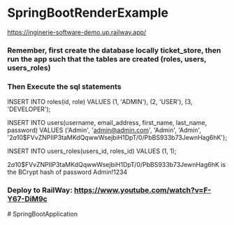 # SpringBootRenderExample

https://inginerie-software-demo.up.railway.app/

### Remember, first create the database locally ticket_store, then run the app such that the tables are created (roles, users, users_roles)

### Then Execute the sql statements


INSERT INTO roles(id, role)
VALUES (1, 'ADMIN'),
       (2, 'USER'),
       (3, 'DEVELOPER');



INSERT INTO users(username, email_address, first_name, last_name, password)
VALUES ('Admin', 'admin@admin.com', 'Admin', 'Admin', '$2a$10$FVvZNPIIP3taMKdQqwwWsejbiH1DpT/0/PbBS933b73JewnHag6hK');

INSERT INTO users_roles(users_id, roles_id) VALUES (1, 1);


$2a$10$FVvZNPIIP3taMKdQqwwWsejbiH1DpT/0/PbBS933b73JewnHag6hK    is the BCrypt hash of password Admin!1234


### Deploy to RailWay: https://www.youtube.com/watch?v=F-Y67-DiM9c
#   S p r i n g B o o t A p p l i c a t i o n  
 